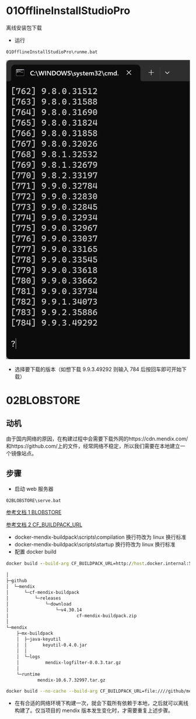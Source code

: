 # 01OfflineInstallStudioPro

离线安装包下载

- 运行

```cmd
01OfflineInstallStudioPro\runme.bat
```

![Alt text](img/offline.png)

- 选择要下载的版本（如想下载 9.9.3.49292 则输入 784 后按回车即可开始下载）

# 02BLOBSTORE

## 动机

由于国内网络的原因，在构建过程中会需要下载外网的https://cdn.mendix.com/和https://github.com/上的文件，经常网络不稳定，所以我们需要在本地建立一个镜像站点。

## 步骤

- 启动 web 服务器

```cmd
02BLOBSTORE\serve.bat
```

[参考文档 1 BLOBSTORE](https://github.com/mendix/cf-mendix-buildpack#using-the-buildpack-without-an-internet-connection)

[参考文档 2 CF_BUILDPACK_URL](https://github.com/mendix/docker-mendix-buildpack/blob/cfd29123e7579aaec96f163deafc8304e4b649e6/Dockerfile#L16)

- docker-mendix-buildpack\scripts\compilation 换行符改为 linux 换行标准
- docker-mendix-buildpack\scripts\startup 换行符改为 linux 换行标准
- 配置 docker build

```cmd
docker build --build-arg CF_BUILDPACK_URL=http://host.docker.internal:5000/github/mendix/cf-mendix-buildpack/releases/download/v4.30.14/cf-mendix-buildpack.zip --build-arg BLOBSTORE=http://host.docker.internal:5000/mendix/ --build-arg BUILD_PATH=DiscountAutomation-main -t discount .
```

```
│
├─github
│  └─mendix
│      └─cf-mendix-buildpack
│          └─releases
│              └─download
│                  └─v4.30.14
│                          cf-mendix-buildpack.zip
│
└─mendix
    ├─mx-buildpack
    │  ├─java-keyutil
    │  │      keyutil-0.4.0.jar
    │  │
    │  └─logs
    │          mendix-logfilter-0.0.3.tar.gz
    │
    └─runtime
            mendix-10.6.7.32997.tar.gz
```
```sh
docker build --no-cache --build-arg CF_BUILDPACK_URL=file:////github/mendix/cf-mendix-buildpack/releases/download/v4.30.14/cf-mendix-buildpack.zip --build-arg BLOBSTORE=file:///mendix/ --build-arg BUILD_PATH=project -t discount .
```

- 在有合适的网络环境下构建一次，就会下载所有依赖于本地，之后就可以离线构建了。仅当项目的 mendix 版本发生变化时，才需要重复上述步骤。
